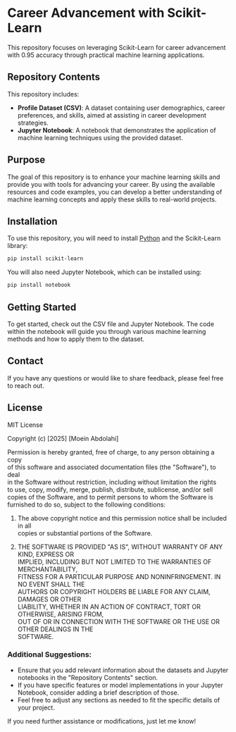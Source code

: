 # Career Advancement with Scikit-Learn

This repository focuses on leveraging Scikit-Learn for career advancement with 0.95 accuracy through practical machine learning applications.

## Repository Contents
This repository includes:

- **Profile Dataset (CSV)**: A dataset containing user demographics, career preferences, and skills, aimed at assisting in career development strategies.
- **Jupyter Notebook**: A notebook that demonstrates the application of machine learning techniques using the provided dataset.

## Purpose
The goal of this repository is to enhance your machine learning skills and provide you with tools for advancing your career. By using the available resources and code examples, you can develop a better understanding of machine learning concepts and apply these skills to real-world projects.

## Installation
To use this repository, you will need to install [Python](https://www.python.org/downloads/) and the Scikit-Learn library:

```bash
pip install scikit-learn
```

You will also need Jupyter Notebook, which can be installed using:

```bash
pip install notebook
```

## Getting Started
To get started, check out the CSV file and Jupyter Notebook. The code within the notebook will guide you through various machine learning methods and how to apply them to the dataset.

## Contact
If you have any questions or would like to share feedback, please feel free to reach out.

## License
MIT License  

Copyright (c) [2025] [Moein Abdolahi]  

Permission is hereby granted, free of charge, to any person obtaining a copy  
of this software and associated documentation files (the "Software"), to deal  
in the Software without restriction, including without limitation the rights  
to use, copy, modify, merge, publish, distribute, sublicense, and/or sell  
copies of the Software, and to permit persons to whom the Software is  
furnished to do so, subject to the following conditions:  


1. The above copyright notice and this permission notice shall be included in all  
copies or substantial portions of the Software.  

2. THE SOFTWARE IS PROVIDED "AS IS", WITHOUT WARRANTY OF ANY KIND, EXPRESS OR  
IMPLIED, INCLUDING BUT NOT LIMITED TO THE WARRANTIES OF MERCHANTABILITY,  
FITNESS FOR A PARTICULAR PURPOSE AND NONINFRINGEMENT. IN NO EVENT SHALL THE  
AUTHORS OR COPYRIGHT HOLDERS BE LIABLE FOR ANY CLAIM, DAMAGES OR OTHER  
LIABILITY, WHETHER IN AN ACTION OF CONTRACT, TORT OR OTHERWISE, ARISING FROM,  
OUT OF OR IN CONNECTION WITH THE SOFTWARE OR THE USE OR OTHER DEALINGS IN THE  
SOFTWARE. 


### Additional Suggestions:
- Ensure that you add relevant information about the datasets and Jupyter notebooks in the "Repository Contents" section.
- If you have specific features or model implementations in your Jupyter Notebook, consider adding a brief description of those.
- Feel free to adjust any sections as needed to fit the specific details of your project.

If you need further assistance or modifications, just let me know!
